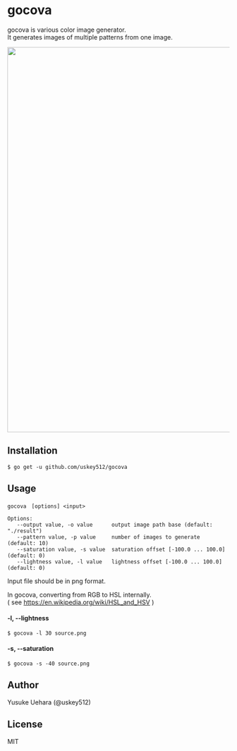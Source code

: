 # gocova  
gocova is various color image generator.  
It generates images of multiple patterns from one image.  

<img width="874" alt="" src="https://user-images.githubusercontent.com/4005383/47588820-5b084c80-d9a2-11e8-891e-49aed3ff3323.png">

## Installation  
`$ go get -u github.com/uskey512/gocova`  

## Usage  
```
gocova　[options] <input>　　

Options:
   --output value, -o value      output image path base (default: "./result")
   --pattern value, -p value     number of images to generate (default: 10)
   --saturation value, -s value  saturation offset [-100.0 ... 100.0] (default: 0)
   --lightness value, -l value   lightness offset [-100.0 ... 100.0] (default: 0)
```
Input file should be in png format.

In gocova, converting from RGB to HSL internally.  
( see https://en.wikipedia.org/wiki/HSL_and_HSV )

#### -l, --lightness
```
$ gocova -l 30 source.png
```

#### -s, --saturation
```
$ gocova -s -40 source.png
```

## Author
Yusuke Uehara (@uskey512)

## License
MIT
